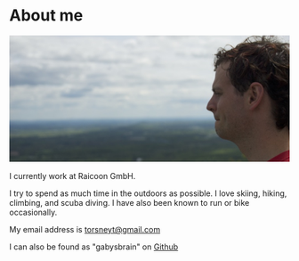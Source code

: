 
# About me

![](/images/me.jpg)

I currently work at Raicoon GmbH.

I try to spend as much time in the outdoors as possible. I love skiing,
hiking, climbing, and scuba diving.  I have also been known to run or bike
occasionally.

My email address is [torsneyt@gmail.com](mailto:torsneyt@gmail.com)

I can also be found
as "gabysbrain" on
[Github](https://github.com/gabysbrain)




